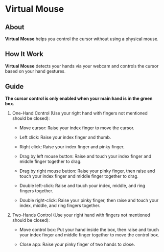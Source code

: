 # Virtual Mouse
## About

**Virtual Mouse** helps you control the cursor without using a physical mouse.

## How It Work

**Virtual Mouse** detects your hands via your webcam and controls the cursor based on your hand gestures.

## Guide

**The cursor control is only enabled when your main hand is in the green box.**

1. One-Hand Control (Use your right hand with fingers not mentioned should be closed):

    - Move cursor: Raise your index finger to move the cursor.

    - Left click: Raise your index finger and thumb.

    - Right click: Raise your index finger and pinky finger.

    - Drag by left mouse button: Raise and touch your index finger and middle finger together to drag.

    - Drag by right mouse button: Raise your pinky finger, then raise and touch your index finger and middle finger together to drag.

    - Double left-click: Raise and touch your index, middle, and ring fingers together.

    - Double right-click: Raise your pinky finger, then raise and touch your index, middle, and ring fingers together.

2. Two-Hands Control (Use your right hand with fingers not mentioned should be closed):

    - Move control box: Put your hand inside the box, then raise and touch your index finger and middle finger together to move the control box.

    - Close app: Raise your pinky finger of two hands to close.